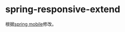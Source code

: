 # spring-responsive-extend
根据[spring mobile]修改。

[spring mobile]: http://projects.spring.io/spring-mobile
